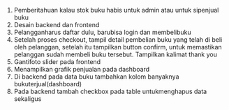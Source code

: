 1.	Pemberitahuan kalau stok buku habis untuk admin atau untuk sipenjual buku
2.	Desain backend dan frontend
3.	Pelangganharus daftar dulu, barubisa login dan membelibuku
4.	Setelah proses checkout, tampil detail pembelian buku yang telah di beli oleh pelanggan, setelah itu tampilkan button confirm, untuk memastikan pelanggan sudah membeli buku tersebut. Tampilkan kalimat thank you
5.	Gantifoto slider pada frontend
6.	Menampilkan grafik penjualan pada dashboard
7.	Di backend pada data buku tambahkan kolom banyaknya bukuterjual(dashboard)
8.	Pada backend tambah checkbox pada table untukmenghapus data sekaligus


<!-- Wonload beko codiad -->
